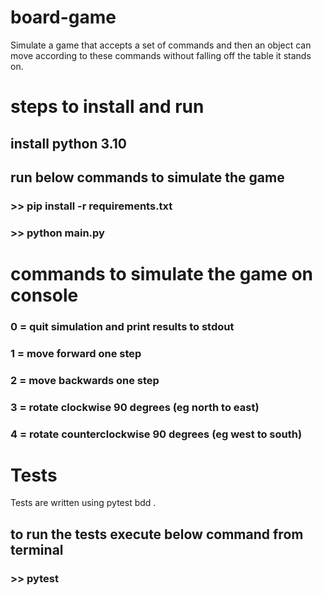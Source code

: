 # board-game
Simulate a game that accepts a set of commands and then an object can move according to these commands without falling off the table it stands on.

# steps to install and run
## install python 3.10
## run below commands to simulate the game
### >> pip install -r requirements.txt
### >> python main.py

# commands to simulate the game on console
### 0 = quit simulation and print results to ​stdout
### 1 = move forward one step
### 2 = move backwards one step
### 3 = rotate clockwise 90 degrees (eg north to east)
### 4 = rotate counterclockwise 90 degrees (eg west to south)

# Tests
Tests are written using pytest bdd .
## to run the tests execute below command from terminal
### >> pytest
